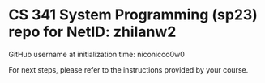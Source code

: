 # CS 341 System Programming (sp23) repo for NetID: zhilanw2

GitHub username at initialization time: niconicoo0w0

For next steps, please refer to the instructions provided by your course.
